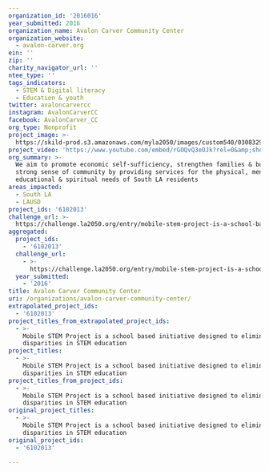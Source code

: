 ```yaml
---
organization_id: '2016016'
year_submitted: 2016
organization_name: Avalon Carver Community Center
organization_website:
  - avalon-carver.org
ein: ''
zip: ''
charity_navigator_url: ''
ntee_type: ''
tags_indicators:
  - STEM & Digital literacy
  - Education & youth
twitter: avaloncarvercc
instagram: AvalonCarverCC
facebook: AvalonCarver_CC
org_type: Nonprofit
project_image: >-
  https://skild-prod.s3.amazonaws.com/myla2050/images/custom540/0308329715741-team89.jpg
project_video: 'https://www.youtube.com/embed/rGOQvQ3eOJk?rel=0&amp;showinfo=0'
org_summary: >-
  We aim to promote economic self-sufficiency, strengthen families & build a
  strong sense of community by providing services for the physical, mental,
  educational & spiritual needs of South LA residents
areas_impacted:
  - South LA
  - LAUSD
project_ids: '6102013'
challenge_url: >-
  https://challenge.la2050.org/entry/mobile-stem-project-is-a-school-based-initiative-designed-to-eliminate-disparities-in-stem-education
aggregated:
  project_ids:
    - '6102013'
  challenge_url:
    - >-
      https://challenge.la2050.org/entry/mobile-stem-project-is-a-school-based-initiative-designed-to-eliminate-disparities-in-stem-education
  year_submitted:
    - '2016'
title: Avalon Carver Community Center
uri: /organizations/avalon-carver-community-center/
extrapolated_project_ids:
  - '6102013'
project_titles_from_extrapolated_project_ids:
  - >-
    Mobile STEM Project is a school based initiative designed to eliminate
    disparities in STEM education
project_titles:
  - >-
    Mobile STEM Project is a school based initiative designed to eliminate
    disparities in STEM education
project_titles_from_project_ids:
  - >-
    Mobile STEM Project is a school based initiative designed to eliminate
    disparities in STEM education
original_project_titles:
  - >-
    Mobile STEM Project is a school based initiative designed to eliminate
    disparities in STEM education
original_project_ids:
  - '6102013'

---
```

